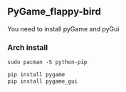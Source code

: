 ## PyGame_flappy-bird

You need to install pyGame and pyGui

### Arch install 
`sudo pacman -S python-pip`

```bash
pip install pygame 
pip install pygame_gui 
```
                
